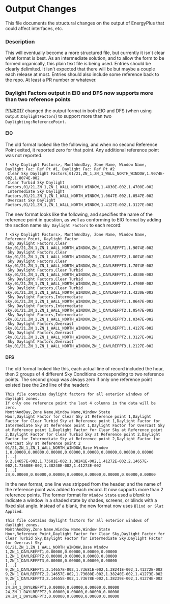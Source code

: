 Output Changes
==============

This file documents the structural changes on the output of EnergyPlus that could affect interfaces, etc.

### Description

This will eventually become a more structured file, but currently it isn't clear what format is best. As an intermediate solution, and to allow the form to be formed organically, this plain text file is being used. Entries should be clearly delimited.  It isn't expected that there will be but maybe a couple each release at most. Entries should also include some reference back to the repo.  At least a PR number or whatever.


### Daylight Factors output in EIO and DFS now supports more than two reference points

[PR#8017](https://github.com/NREL/EnergyPlus/pull/8017) changed the output format in both EIO and DFS (when using `Output:DaylightFactors`)
to support more than two `Daylighting:ReferencePoint`.

#### EIO

The old format looked like the following, and when no second Reference Point exited, it reported zero for that point. Any additional reference point was not reported.

```
! <Sky Daylight Factors>, MonthAndDay, Zone Name, Window Name, Daylight Fac: Ref Pt #1, Daylight Fac: Ref Pt #2
 Clear Sky Daylight Factors,01/21,ZN_1,ZN_1_WALL_NORTH_WINDOW,1.9074E-002,1.8074E-002
 Clear Turbid Sky Daylight Factors,01/21,ZN_1,ZN_1_WALL_NORTH_WINDOW,1.4830E-002,1.4700E-002
 Intermediate Sky Daylight Factors,01/21,ZN_1,ZN_1_WALL_NORTH_WINDOW,1.0647E-002,1.0547E-002
 Overcast Sky Daylight Factors,01/21,ZN_1,ZN_1_WALL_NORTH_WINDOW,1.4127E-002,1.3127E-002
```

The new format looks like the following, and specifies the name of the reference point in question,
as well as conforming to EIO format by adding the section name `Sky Daylight Factors` to each record:

```
! <Sky Daylight Factors>, MonthAndDay, Zone Name, Window Name, Reference Point, Daylight Factor
 Sky Daylight Factors,Clear Sky,01/21,ZN_1,ZN_1_WALL_NORTH_WINDOW,ZN_1_DAYLREFPT1,1.9074E-002
 Sky Daylight Factors,Clear Sky,01/21,ZN_1,ZN_1_WALL_NORTH_WINDOW,ZN_1_DAYLREFPT2,1.8074E-002
 Sky Daylight Factors,Clear Sky,01/21,ZN_1,ZN_1_WALL_NORTH_WINDOW,ZN_1_DAYLREFPT3,1.7074E-002
 Sky Daylight Factors,Clear Turbid Sky,01/21,ZN_1,ZN_1_WALL_NORTH_WINDOW,ZN_1_DAYLREFPT1,1.4830E-002
 Sky Daylight Factors,Clear Turbid Sky,01/21,ZN_1,ZN_1_WALL_NORTH_WINDOW,ZN_1_DAYLREFPT2,1.4700E-002
 Sky Daylight Factors,Clear Turbid Sky,01/21,ZN_1,ZN_1_WALL_NORTH_WINDOW,ZN_1_DAYLREFPT3,1.4230E-002
 Sky Daylight Factors,Intermediate Sky,01/21,ZN_1,ZN_1_WALL_NORTH_WINDOW,ZN_1_DAYLREFPT1,1.0647E-002
 Sky Daylight Factors,Intermediate Sky,01/21,ZN_1,ZN_1_WALL_NORTH_WINDOW,ZN_1_DAYLREFPT2,1.0547E-002
 Sky Daylight Factors,Intermediate Sky,01/21,ZN_1,ZN_1_WALL_NORTH_WINDOW,ZN_1_DAYLREFPT3,1.0347E-002
 Sky Daylight Factors,Overcast Sky,01/21,ZN_1,ZN_1_WALL_NORTH_WINDOW,ZN_1_DAYLREFPT1,1.4127E-002
 Sky Daylight Factors,Overcast Sky,01/21,ZN_1,ZN_1_WALL_NORTH_WINDOW,ZN_1_DAYLREFPT2,1.3127E-002
 Sky Daylight Factors,Overcast Sky,01/21,ZN_1,ZN_1_WALL_NORTH_WINDOW,ZN_1_DAYLREFPT3,1.2127E-002
```

#### DFS

The old format looked like this, each actual line of record included the hour, then 2 groups of 4 different Sky Conditions corresponding to two reference points.
The second group was always zero if only one reference point existed (see the 2nd line of the header):

```
This file contains daylight factors for all exterior windows of daylight zones.
If only one reference point the last 4 columns in the data will be zero.
MonthAndDay,Zone Name,Window Name,Window State
Hour,Daylight Factor for Clear Sky at Reference point 1,Daylight Factor for Clear Turbid Sky at Reference point 1,Daylight Factor for Intermediate Sky at Reference point 1,Daylight Factor for Overcast Sky at Reference point 1,Daylight Factor for Clear Sky at Reference point 2,Daylight Factor for Clear Turbid Sky at Reference point 2,Daylight Factor for Intermediate Sky at Reference point 2,Daylight Factor for Overcast Sky at Reference point 2
01/21,ZN_1,ZN_1_WALL_NORTH_WINDOW,Base Window
1,0.00000,0.00000,0.00000,0.00000,0.00000,0.00000,0.00000,0.00000
[...]
9,2.14657E-002,1.73681E-002,1.38241E-002,1.41272E-002,2.14657E-002,1.73680E-002,1.38240E-002,1.41273E-002
[...]
24,0.00000,0.00000,0.00000,0.00000,0.00000,0.00000,0.00000,0.00000
```

In the new format, one line was stripped from the header, and the name of the reference point was added to each record. It now supports more than 2 reference points.
The former format for `Window State` used a *blank* to indicate a window in a shaded state by shades, screens, or blinds with a fixed slat angle.
Instead of a blank, the new format now uses `Blind or Slat Applied`.

```
This file contains daylight factors for all exterior windows of daylight zones.
MonthAndDay,Zone Name,Window Name,Window State
Hour,Reference Point,Daylight Factor for Clear Sky,Daylight Factor for Clear Turbid Sky,Daylight Factor for Intermediate Sky,Daylight Factor for Overcast Sky
01/21,ZN_1,ZN_1_WALL_NORTH_WINDOW,Base Window
1,ZN_1_DAYLREFPT1,0.00000,0.00000,0.00000,0.00000
1,ZN_1_DAYLREFPT2,0.00000,0.00000,0.00000,0.00000
1,ZN_1_DAYLREFPT3,0.00000,0.00000,0.00000,0.00000
[...]
9,ZN_1_DAYLREFPT1,2.14657E-002,1.73681E-002,1.38241E-002,1.41272E-002
9,ZN_1_DAYLREFPT2,2.14657E-002,1.73680E-002,1.38240E-002,1.41273E-002
9,ZN_1_DAYLREFPT3,2.14655E-002,1.73678E-002,1.38239E-002,1.41274E-002
[...]
24,ZN_1_DAYLREFPT1,0.00000,0.00000,0.00000,0.00000
24,ZN_1_DAYLREFPT2,0.00000,0.00000,0.00000,0.00000
24,ZN_1_DAYLREFPT3,0.00000,0.00000,0.00000,0.00000
```
